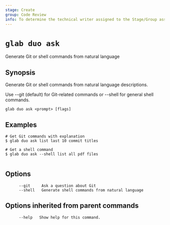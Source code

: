 ```yaml
---
stage: Create
group: Code Review
info: To determine the technical writer assigned to the Stage/Group associated with this page, see https://about.gitlab.com/handbook/product/ux/technical-writing/#assignments
---
```


<!--
This documentation is auto generated by a script.
Please do not edit this file directly. Run `make gen-docs` instead.
-->

# `glab duo ask`

Generate Git or shell commands from natural language

## Synopsis

Generate Git or shell commands from natural language descriptions.

Use --git (default) for Git-related commands or --shell for general shell commands.

```plaintext
glab duo ask <prompt> [flags]
```

## Examples

```plaintext
# Get Git commands with explanation
$ glab duo ask list last 10 commit titles

# Get a shell command
$ glab duo ask --shell list all pdf files


```

## Options

```plaintext
      --git     Ask a question about Git
      --shell   Generate shell commands from natural language
```

## Options inherited from parent commands

```plaintext
      --help   Show help for this command.
```

